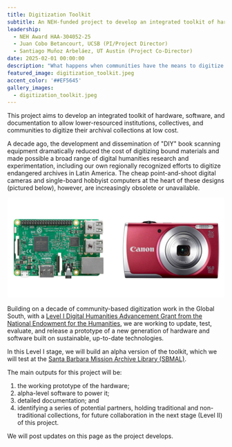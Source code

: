 ```yaml
---
title: Digitization Toolkit
subtitle: An NEH-funded project to develop an integrated toolkit of hardware, software, and documentation to allow lower-resourced institutions, collectives, and communities to digitize their archival collections at low cost.
leadership: 
  - NEH Award HAA-304052-25
  - Juan Cobo Betancourt, UCSB (PI/Project Director)
  - Santiago Muñoz Arbeláez, UT Austin (Project Co-Director)
date: 2025-02-01 00:00:00
description: "What happens when communities have the means to digitize and administer their own historical documentation? What if more people can decide what constitutes an archive: what is worth collecting, preserving, and sharing, and on what terms? How might this affect how visions and narratives of the past are written and taught in different contexts?"
featured_image: digitization_toolkit.jpeg
accent_color: '##EF5645'
gallery_images:
  - digitization_toolkit.jpeg
---
```


This project aims to develop an integrated toolkit of hardware, software, and documentation to allow lower-resourced institutions, collectives, and communities to digitize their archival collections at low cost. 

A decade ago, the development and dissemination of "DIY" book scanning equipment dramatically reduced the cost of digitizing bound materials and made possible a broad range of digital humanities research and experimentation, including our own regionally recognized efforts to digitize endangered archives in Latin America. The cheap point-and-shoot digital cameras and single-board hobbyist computers at the heart of these designs (pictured below), however, are increasingly obsolete or unavailable. 

![A Raspberry Pi and a Canon Powershot Camera](/images/projects/raspberry-and-powershot.jpeg)

Building on a decade of community-based digitization work in the Global South, with a [Level I Digital Humanities Advancement Grant from the National Endowment for the Humanities](https://apps.neh.gov/publicquery/AwardDetail.aspx?gn=HAA-304052-25), we are working to update, test, evaluate, and release a prototype of a new generation of hardware and software built on sustainable, up-to-date technologies. 

In this Level I stage, we will build an alpha version of the toolkit, which we will test at the [Santa Barbara Mission Archive Library (SBMAL)](https://www.sbmal.org). 

The main outputs for this project will be: 
1. the working prototype of the hardware; 
2. alpha-level software to power it; 
3. detailed documentation; and 
4. identifying a series of potential partners, holding traditional and non-traditional collections, for future collaboration in the next stage (Level II) of this project.

We will post updates on this page as the project develops.